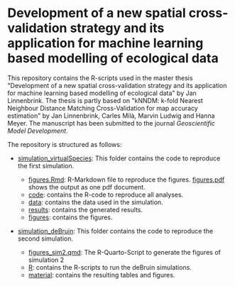 ﻿# Development of a new spatial cross-validation strategy and its application for machine learning based modelling of ecological data

This repository contains the R-scripts used in the master thesis "Development of a new spatial cross-validation strategy and its application for machine learning based modelling of ecological data" by Jan Linnenbrink. The thesis is partly based on "kNNDM: k-fold Nearest Neighbour Distance Matching Cross-Validation for map accuracy estimation" by Jan Linnenbrink, Carles Milà, Marvin Ludwig and Hanna Meyer. The manuscript has been submitted to the journal *Geoscientific Model Development*.

The repository is structured as follows:

* [simulation_virtualSpecies](simulation_virtualSpecies/): This folder contains the code to reproduce the first simulation.
	* [figures.Rmd](simulation_virtualSpecies/figures.Rmd): R-Markdown file to reproduce the figures. [figures.pdf](figures.pdf) shows the output as one pdf document.
	* [code](simulation_virtualSpecies/code/): contains the R-code to reproduce all analyses.
	* [data](simulation_virtualSpecies/data/): contains the data used in the simulation.
	* [results](simulation_virtualSpecies/results/): contains the generated results.
	* [figures](simulation_virtualSpecies/figures/): contains the figures.

* [simulation_deBruin](simulation_deBruin/): This folder contains the code to reproduce the second simulation.
	* [figures_sim2.qmd](simulation_deBruin/figures_sim2.qmd): The R-Quarto-Script to generate the figures of simulation 2
	* [R](simulation_deBruin/R/): contains the R-scripts to run the deBruin simulations.
	* [material](simulation_deBruin/material/): contains the resulting tables and figures.


